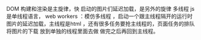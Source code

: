 DOM   构建和渲染是主旋律，快
启动的图片们延迟加载，是另外的旋律
多线程 
js 是单线程语言，
web workers ：模仿多线程  ，启动一个跟主线程隔开的运行时
图片的延迟加载，主线程是html ，还有很多任务要抢主线程的，页面任务的排队
将图片的下载 放到单独的线程里面去做   做完之后再回到主线程。

